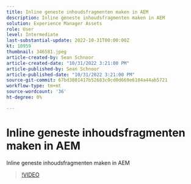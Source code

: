 ```yaml
---
title: Inline geneste inhoudsfragmenten maken in AEM
description: Inline geneste inhoudsfragmenten maken in AEM
solution: Experience Manager Assets
role: User
level: Intermediate
last-substantial-update: 2022-10-31T00:00:00Z
kt: 10959
thumbnail: 346581.jpeg
article-created-by: Sean Schnoor
article-created-date: "10/31/2022 3:21:00 PM"
article-published-by: Sean Schnoor
article-published-date: "10/31/2022 3:21:00 PM"
source-git-commit: 67bd3801417b52683c0cd0d669e6104a44ab5721
workflow-type: tm+mt
source-wordcount: '36'
ht-degree: 0%

---
```



# Inline geneste inhoudsfragmenten maken in AEM

Inline geneste inhoudsfragmenten maken in AEM

>[!VIDEO](https://video.tv.adobe.com/v/346581/?quality=12&learn=on)
